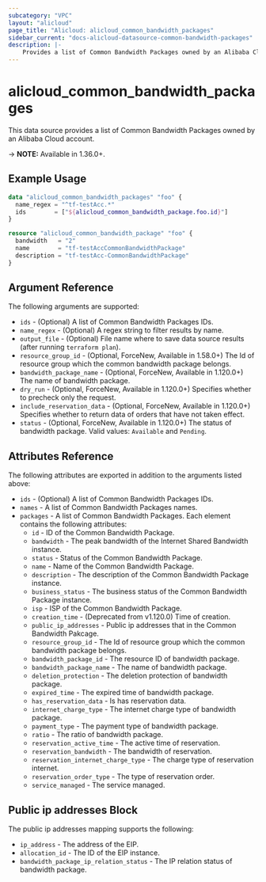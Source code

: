 ```yaml
---
subcategory: "VPC"
layout: "alicloud"
page_title: "Alicloud: alicloud_common_bandwidth_packages"
sidebar_current: "docs-alicloud-datasource-common-bandwidth-packages"
description: |-
    Provides a list of Common Bandwidth Packages owned by an Alibaba Cloud account.
---
```


# alicloud\_common\_bandwidth\_packages

This data source provides a list of Common Bandwidth Packages owned by an Alibaba Cloud account.

-> **NOTE:** Available in 1.36.0+.

## Example Usage

```terraform
data "alicloud_common_bandwidth_packages" "foo" {
  name_regex = "^tf-testAcc.*"
  ids        = ["${alicloud_common_bandwidth_package.foo.id}"]
}

resource "alicloud_common_bandwidth_package" "foo" {
  bandwidth   = "2"
  name        = "tf-testAccCommonBandwidthPackage"
  description = "tf-testAcc-CommonBandwidthPackage"
}
```

## Argument Reference

The following arguments are supported:

* `ids` - (Optional) A list of Common Bandwidth Packages IDs.
* `name_regex` - (Optional) A regex string to filter results by name.
* `output_file` - (Optional) File name where to save data source results (after running `terraform plan`).
* `resource_group_id` - (Optional, ForceNew, Available in 1.58.0+) The Id of resource group which the common bandwidth package belongs.
* `bandwidth_package_name` - (Optional, ForceNew, Available in 1.120.0+) The name of bandwidth package.
* `dry_run` - (Optional, ForceNew, Available in 1.120.0+) Specifies whether to precheck only the request.
* `include_reservation_data` - (Optional, ForceNew, Available in 1.120.0+) Specifies whether to return data of orders that have not taken effect.
* `status` - (Optional, ForceNew, Available in 1.120.0+) The status of bandwidth package. Valid values: `Available` and `Pending`.

## Attributes Reference

The following attributes are exported in addition to the arguments listed above:

* `ids` - (Optional) A list of Common Bandwidth Packages IDs.
* `names` - A list of Common Bandwidth Packages names.
* `packages` - A list of Common Bandwidth Packages. Each element contains the following attributes:
  * `id` - ID of the Common Bandwidth Package.
  * `bandwidth` - The peak bandwidth of the Internet Shared Bandwidth instance.
  * `status` - Status of the Common Bandwidth Package.
  * `name` - Name of the Common Bandwidth Package.
  * `description` - The description of the Common Bandwidth Package instance.
  * `business_status` - The business status of the Common Bandwidth Package instance.
  * `isp` - ISP of the Common Bandwidth Package.
  * `creation_time` - (Deprecated from v1.120.0) Time of creation.
  * `public_ip_addresses` - Public ip addresses that in the Common Bandwidth Pakcage.
  * `resource_group_id` - The Id of resource group which the common bandwidth package belongs.
  * `bandwidth_package_id` - The resource ID of bandwidth package.
  * `bandwidth_package_name` - The name of bandwidth package.
  * `deletion_protection` - The deletion protection of bandwidth package.
  * `expired_time` - The expired time of bandwidth package.
  * `has_reservation_data` - Is has reservation data.
  * `internet_charge_type` - The internet charge type of bandwidth package.
  * `payment_type` - The payment type of bandwidth package.
  * `ratio` - The ratio of bandwidth package.
  * `reservation_active_time` - The active time of reservation.
  * `reservation_bandwidth` - The bandwidth of reservation.
  * `reservation_internet_charge_type` - The charge type of reservation internet.
  * `reservation_order_type` - The type of reservation order.
  * `service_managed` - The service managed.
  
## Public ip addresses Block
  
  The public ip addresses mapping supports the following:
  
  * `ip_address`   - The address of the EIP.
  * `allocation_id` - The ID of the EIP instance.
  * `bandwidth_package_ip_relation_status` - The IP relation status of bandwidth package.
